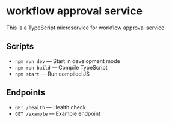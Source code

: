 # workflow approval service

This is a TypeScript microservice for workflow approval service.

## Scripts

- `npm run dev` — Start in development mode
- `npm run build` — Compile TypeScript
- `npm start` — Run compiled JS

## Endpoints

- `GET /health` — Health check
- `GET /example` — Example endpoint
